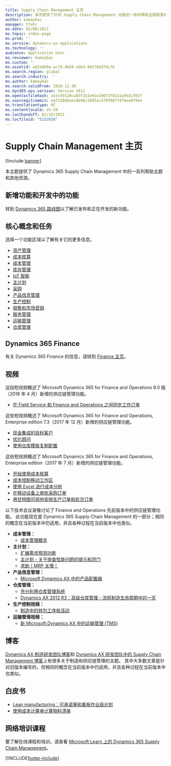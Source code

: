 ```yaml
---
title: Supply Chain Management 主页
description: 本页提供了针对 Supply Chain Management 功能的一系列帮助主题和其他资源。
author: kamaybac
manager: tfehr
ms.date: 01/08/2021
ms.topic: index-page
ms.prod: ''
ms.service: dynamics-ax-applications
ms.technology: ''
audience: Application User
ms.reviewer: kamaybac
ms.custom: ''
ms.assetid: ad2a889a-acfd-4b59-a3b3-4017dd374c7b
ms.search.region: global
ms.search.industry: ''
ms.author: kamaybac
ms.search.validFrom: 2016-11-30
ms.dyn365.ops.version: Version 1611
ms.openlocfilehash: 1e3c95520ca83f151e91e10073f82a1a9541f02f
ms.sourcegitcommit: eaf330dbee1db96c20d5ac479f007747bea079eb
ms.translationtype: HT
ms.contentlocale: zh-CN
ms.lasthandoff: 02/15/2021
ms.locfileid: "5252838"
---
```

# <a name="supply-chain-management-home-page"></a>Supply Chain Management 主页

[!include [banner](includes/banner.md)]

本主题提供了 Dynamics 365 Supply Chain Management 中的一系列帮助主题和其他资源。

## <a name="whats-new-and-in-development"></a>新增功能和开发中的功能

转到 [Dynamics 365 路线图](https://roadmap.dynamics.com/)以了解已发布和正在开发的新功能。

## <a name="core-concepts-and-tasks"></a>核心概念和任务

选择一个功能区域以了解有关它的更多信息。

- [资产管理](asset-management/index.md)
- [成本核算](../finance/cost-accounting/cost-accounting-home-page.md)
- [成本管理](cost-management/cost-management-home-page.md)  
- [库存管理](inventory/inventory-home-page.md)
- [IoT 智能](iot/iot-intelligence-home-page.md)
- [主计划](master-planning/master-planning-home-page.md)
- [采购](procurement/procurement-sourcing-overview.md)
- [产品信息管理](pim/product-information.md)
- [生产控制](production-control/production-process-overview.md)
- [销售和市场营销](sales-marketing/overview-sales-marketing.md)
- [服务管理](service-management/service-management-home-page.md)
- [运输管理](transportation/transportation-management-overview.md)
- [仓库管理](warehousing/warehouse-configuration.md)

## <a name="dynamics-365-finance"></a>Dynamics 365 Finance

有关 Dynamics 365 Finance 的信息，请转到 [Finance 主页](../finance/index.md)。

## <a name="videos"></a>视频

这段短视频概述了 Microsoft Dynamics 365 for Finance and Operations 8.0 版（2018 年 4 月）新增的供应链管理功能。

- [在 Field Service 和 Finance and Operations 之间同步工作订单](https://youtu.be/hAB4TDVMjxU)

这些短视频概述了 Microsoft Dynamics 365 for Finance and Operations, Enterprise edition 7.3（2017 年 12 月）新增的供应链管理功能。

- [现金集成的目标客户](https://youtu.be/AVV9x5x-XCg) 
- [优化顾问](https://www.youtube.com/watch?v=MRsAzgFCUSQ&t=4s)
- [使用仓库模板复制配置](https://www.youtube.com/watch?v=K2WIfFlqJYs&feature=youtu.be)

这些短视频概述了 Microsoft Dynamics 365 for Finance and Operations, Enterprise edition（2017 年 7 月）新增的供应链管理功能。

- [开始使用成本核算](https://youtu.be/1pUDtJQZ8FU)
- [成本控制移动工作区](https://youtu.be/imsuTg8rUVk)
- [使用 Excel 进行成本分析](https://youtu.be/-HKHYdClvx8)
- [在移动设备上审批采购订单](https://youtu.be/gZ-gOlJe7H8)
- [用甘特图可视地安排生产订单和批次订单](https://youtu.be/BtbuShkGj4I)

以下技术会议录像讨论了 Finance and Operations 先前版本中的供应链管理功能。 此功能现在是 Dynamics 365 Supply Chain Management 的一部分；相同的概念在当前版本中仍适用，并且各种过程在当前版本中也类似。

- **成本管理：**
  - [成本管理概览](https://www.youtube.com/watch?v=vXzlC-mOBcg&feature=youtu.be)
- **主计划：**
  - [扩展需求预测功能](https://www.youtube.com/watch?v=4OIKIXLiNjI&feature=youtu.be)
  - [主计划 - 关于排查性能问题的提示和窍门](https://youtu.be/7v8BPmEs9Dg)
  - [求助！MRP 太慢！](https://youtu.be/RLXybx20B5o)
- **产品信息管理：**
  - [Microsoft Dynamics AX 中的产品配置器](https://youtu.be/zotrj3SbCl4)
- **仓库管理：**
  - [充分利用仓库管理系统](https://www.youtube.com/watch?v=--_didmZKHo&t=10s)
  - [Dynamics AX 2012 R3：高级仓库管理 - 流程制造生命周期中的一天](https://www.youtube.com/embed/QUxXUrN-7n4)
- **生产控制视频：**
  - [制造中的转包工序和活动](https://youtu.be/y1jrd3A_k70)
- **运输管理视频：**
  - [新 Microsoft Dynamics AX 中的运输管理 (TMS)](https://youtu.be/jgmTgJIgEFQ)

## <a name="blogs"></a>博客

[Dynamics AX 制造研发团队博客](https://blogs.msdn.microsoft.com/axmfg/)和 [Dynamics AX 研发团队中的 Supply Chain Management 博客](https://blogs.msdn.microsoft.com/dynamicsaxscm/)上有很多关于制造和供应链管理的主题。 其中大多数文章是针对旧版本编写的，但相同的概念在当前版本中仍适用，并且各种过程在当前版本中也类似。

## <a name="white-papers"></a>白皮书

- [Lean manufacturing：可承诺量和看板作业级计划](https://docs.microsoft.com/dynamics/s-e/)
- [使用成本计算单计算物料清单](https://www.microsoft.com/download/details.aspx?id=101937/)

## <a name="elearning-courses"></a>网络培训课程

要了解在线课程和培训，请查看 [Microsoft Learn 上的 Dynamics 365 Supply Chain Management](https://docs.microsoft.com/learn/browse/?products=dynamics-scm&resource_type=learning%20path)。


[!INCLUDE[footer-include](../includes/footer-banner.md)]